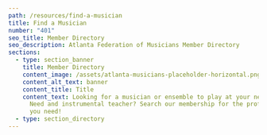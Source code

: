 ```yaml
---
path: /resources/find-a-musician
title: Find a Musician
number: "401"
seo_title: Member Directory
seo_description: Atlanta Federation of Musicians Member Directory
sections:
  - type: section_banner
    title: Member Directory
    content_image: /assets/atlanta-musicians-placeholder-horizontal.png
    content_alt_text: banner
    content_title: Title
    content_text: Looking for a musician or ensemble to play at your next event?
      Need and instrumental teacher? Search our membership for the professionals
      you need!
  - type: section_directory
---
```

